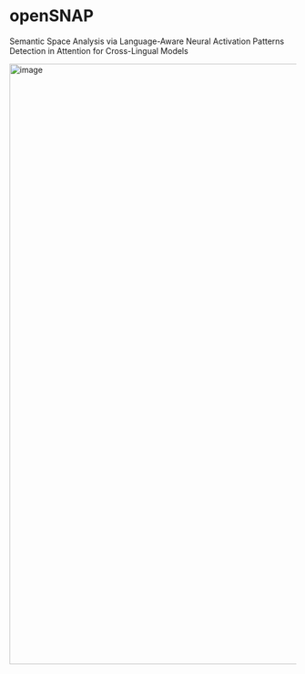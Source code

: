 # openSNAP
Semantic Space Analysis via Language-Aware Neural Activation Patterns Detection in Attention for Cross-Lingual Models

<img width="1052" alt="image" src="https://github.com/user-attachments/assets/8adbc3f8-c44b-46e0-85ca-4cdd1253b86c">
